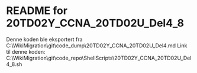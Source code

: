 # README for 20TD02Y_CCNA_20TD02U_Del4_8
Denne koden ble eksportert fra C:\WikiMigration\git\code_dump\20TD02Y_CCNA_20TD02U_Del4.md
Link til denne koden: C:\WikiMigration\git\code_repo\ShellScripts\20TD02Y_CCNA_20TD02U_Del4_8.sh

